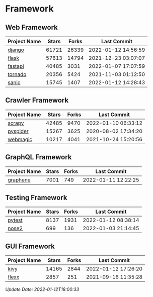 # Framework

## Web Framework
| Project Name | Stars | Forks | Last Commit |
| ------------ | ----- | ----- | ----------- |
| [django](https://github.com/django/django) | 61721 | 26339 | 2022-01-12 14:56:59 |
| [flask](https://github.com/pallets/flask) | 57613 | 14794 | 2021-12-23 03:07:07 |
| [fastapi](https://github.com/tiangolo/fastapi) | 40485 | 3031 | 2022-01-07 17:07:59 |
| [tornado](https://github.com/tornadoweb/tornado) | 20356 | 5424 | 2021-11-03 01:12:50 |
| [sanic](https://github.com/sanic-org/sanic) | 15745 | 1407 | 2022-01-12 14:28:43 |

## Crawler Framework
| Project Name | Stars | Forks | Last Commit |
| ------------ | ----- | ----- | ----------- |
| [scrapy](https://github.com/scrapy/scrapy) | 42485 | 9470 | 2022-01-10 06:33:12 |
| [pyspider](https://github.com/binux/pyspider) | 15267 | 3625 | 2020-08-02 17:34:20 |
| [webmagic](https://github.com/code4craft/webmagic) | 10217 | 4041 | 2021-10-24 15:20:56 |

## GraphQL Framework
| Project Name | Stars | Forks | Last Commit |
| ------------ | ----- | ----- | ----------- |
| [graphene](https://github.com/graphql-python/graphene) | 7001 | 749 | 2022-01-11 12:22:25 |

## Testing Framework
| Project Name | Stars | Forks | Last Commit |
| ------------ | ----- | ----- | ----------- |
| [pytest](https://github.com/pytest-dev/pytest) | 8137 | 1931 | 2022-01-12 08:38:14 |
| [nose2](https://github.com/nose-devs/nose2) | 699 | 136 | 2022-01-03 21:14:45 |

## GUI Framework
| Project Name | Stars | Forks | Last Commit |
| ------------ | ----- | ----- | ----------- |
| [kivy](https://github.com/kivy/kivy) | 14165 | 2844 | 2022-01-12 17:26:20 |
| [flexx](https://github.com/flexxui/flexx) | 2857 | 251 | 2021-09-16 11:35:28 |

*Update Date: 2022-01-12T18:00:33*